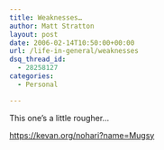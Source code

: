 ```yaml
---
title: Weaknesses…
author: Matt Stratton
layout: post
date: 2006-02-14T10:50:00+00:00
url: /life-in-general/weaknesses
dsq_thread_id:
  - 28258127
categories:
  - Personal

---
```

This one&#8217;s a little rougher&#8230;

<https://kevan.org/nohari?name=Mugsy>
